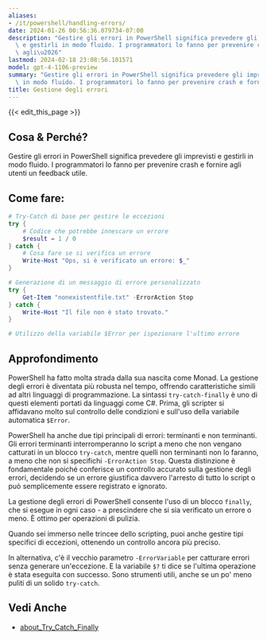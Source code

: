 ```yaml
---
aliases:
- /it/powershell/handling-errors/
date: 2024-01-26 00:56:36.079734-07:00
description: "Gestire gli errori in PowerShell significa prevedere gli imprevisti\
  \ e gestirli in modo fluido. I programmatori lo fanno per prevenire crash e fornire\
  \ agli\u2026"
lastmod: 2024-02-18 23:08:56.101571
model: gpt-4-1106-preview
summary: "Gestire gli errori in PowerShell significa prevedere gli imprevisti e gestirli\
  \ in modo fluido. I programmatori lo fanno per prevenire crash e fornire agli\u2026"
title: Gestione degli errori
---
```


{{< edit_this_page >}}

## Cosa & Perché?
Gestire gli errori in PowerShell significa prevedere gli imprevisti e gestirli in modo fluido. I programmatori lo fanno per prevenire crash e fornire agli utenti un feedback utile.

## Come fare:
```PowerShell
# Try-Catch di base per gestire le eccezioni
try {
    # Codice che potrebbe innescare un errore
    $result = 1 / 0
} catch {
    # Cosa fare se si verifica un errore
    Write-Host "Ops, si è verificato un errore: $_"
}

# Generazione di un messaggio di errore personalizzato
try {
    Get-Item "nonexistentfile.txt" -ErrorAction Stop
} catch {
    Write-Host "Il file non è stato trovato."
}

# Utilizzo della variabile $Error per ispezionare l'ultimo errore
```
## Approfondimento
PowerShell ha fatto molta strada dalla sua nascita come Monad. La gestione degli errori è diventata più robusta nel tempo, offrendo caratteristiche simili ad altri linguaggi di programmazione. La sintassi `try-catch-finally` è uno di questi elementi portati da linguaggi come C#. Prima, gli scripter si affidavano molto sul controllo delle condizioni e sull'uso della variabile automatica `$Error`.

PowerShell ha anche due tipi principali di errori: terminanti e non terminanti. Gli errori terminanti interromperanno lo script a meno che non vengano catturati in un blocco `try-catch`, mentre quelli non terminanti non lo faranno, a meno che non si specifichi `-ErrorAction Stop`. Questa distinzione è fondamentale poiché conferisce un controllo accurato sulla gestione degli errori, decidendo se un errore giustifica davvero l'arresto di tutto lo script o può semplicemente essere registrato e ignorato.

La gestione degli errori di PowerShell consente l'uso di un blocco `finally`, che si esegue in ogni caso - a prescindere che si sia verificato un errore o meno. È ottimo per operazioni di pulizia.

Quando sei immerso nelle trincee dello scripting, puoi anche gestire tipi specifici di eccezioni, ottenendo un controllo ancora più preciso.

In alternativa, c'è il vecchio parametro `-ErrorVariable` per catturare errori senza generare un'eccezione. E la variabile `$?` ti dice se l'ultima operazione è stata eseguita con successo. Sono strumenti utili, anche se un po' meno puliti di un solido `try-catch`.

## Vedi Anche
- [about_Try_Catch_Finally](https://docs.microsoft.com/it-it/powershell/module/microsoft.powershell.core/about/about_try_catch_finally?view=powershell-7.2)

